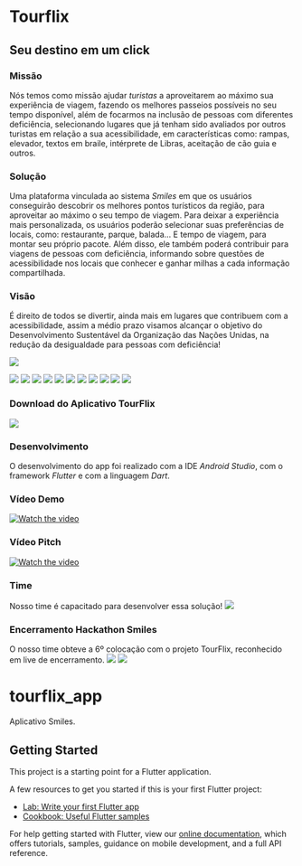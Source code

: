 # Tourflix
## Seu destino em um click

### Missão ###
Nós temos como missão ajudar *turistas* a aproveitarem ao máximo sua experiência de viagem, fazendo os melhores passeios possíveis no seu tempo disponível, além de focarmos na inclusão de pessoas com diferentes deficiência, selecionando lugares que já tenham sido avaliados por outros turistas em relação a sua acessibilidade, em características como: rampas, elevador, textos em braile, intérprete de Libras, aceitação de cão guia e outros.

### Solução
Uma plataforma vinculada ao sistema *Smiles* em que os usuários conseguirão descobrir os melhores pontos turísticos da região, para aproveitar ao máximo o seu tempo de viagem. 
Para deixar a experiência mais personalizada, os usuários poderão selecionar suas preferências de locais, como: restaurante, parque, balada... E tempo de viagem, para montar seu próprio pacote.
Além disso, ele também poderá contribuir para viagens de pessoas com deficiência, informando sobre questões de acessibilidade nos locais que conhecer e ganhar milhas a cada informação compartilhada. 

### Visão
É direito de todos se divertir, ainda mais em lugares que contribuem com a acessibilidade, assim a médio prazo visamos alcançar o objetivo do Desenvolvimento Sustentável da Organização das Nações Unidas, na redução da desigualdade para pessoas com deficiência!

![](imagens/comoFunciona.jpg)

![](imagens/Cadastrar1.jpeg)
![](imagens/Acessar2.jpeg)
![](imagens/Menu3.jpeg)
![](imagens/Simular4.jpeg)
![](imagens/Simular4parte2.jpeg)
![](imagens/Consultar5.jpeg)
![](imagens/Contratar6.jpeg)
![](imagens/7.1.jpeg)
![](imagens/7.2.jpeg)
![](imagens/7.3.jpeg)
![](imagens/Incluir7.jpeg)

### Download do Aplicativo TourFlix
[![](imagens/TourFlix.PNG)](https://github.com/JulianaAlba/HackathonSmiles/blob/master/APK-TourFlix.apk?raw=true)

### Desenvolvimento
O desenvolvimento do app foi realizado com a IDE *Android Studio*, com o framework *Flutter* e com a linguagem *Dart*.

### Vídeo Demo
[![Watch the video]( https://github.com/JulianaAlba/HackathonSmiles/blob/master/imagens/videoDemo.JPG)](https://www.youtube.com/watch?v=edQkh3iceBY)

### Vídeo Pitch
[![Watch the video]( https://github.com/JulianaAlba/HackathonSmiles/blob/master/imagens/videoPitch.JPG)](https://www.youtube.com/watch?v=d7GmEPcjoqA)

### Time
Nosso time é capacitado para desenvolver essa solução!
![](imagens/time.jpeg)

### Encerramento Hackathon Smiles
O nosso time obteve a 6º colocação com o projeto TourFlix, reconhecido em live de encerramento. 
![](imagens/LiveDeReconhecimento.jpeg)
![](imagens/AgradecimentoSmiles.jpeg)

# tourflix_app

Aplicativo Smiles.

## Getting Started

This project is a starting point for a Flutter application.

A few resources to get you started if this is your first Flutter project:

- [Lab: Write your first Flutter app](https://flutter.dev/docs/get-started/codelab)
- [Cookbook: Useful Flutter samples](https://flutter.dev/docs/cookbook)

For help getting started with Flutter, view our
[online documentation](https://flutter.dev/docs), which offers tutorials,
samples, guidance on mobile development, and a full API reference.

